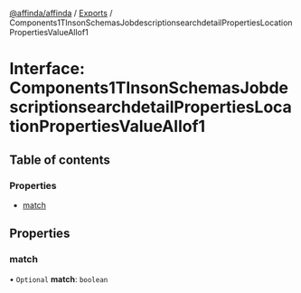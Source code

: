 [@affinda/affinda](../README.md) / [Exports](../modules.md) / Components1TlnsonSchemasJobdescriptionsearchdetailPropertiesLocationPropertiesValueAllof1

# Interface: Components1TlnsonSchemasJobdescriptionsearchdetailPropertiesLocationPropertiesValueAllof1

## Table of contents

### Properties

- [match](Components1TlnsonSchemasJobdescriptionsearchdetailPropertiesLocationPropertiesValueAllof1.md#match)

## Properties

### match

• `Optional` **match**: `boolean`
